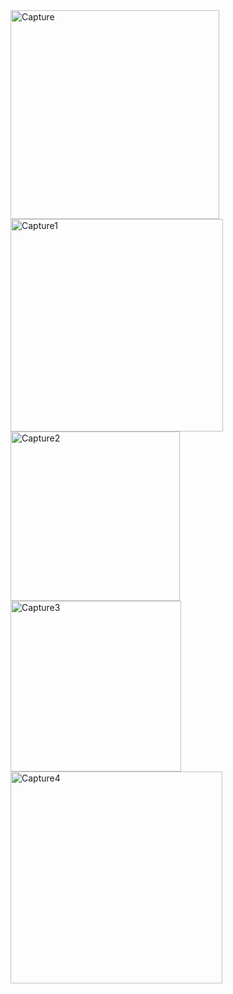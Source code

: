 <img width="334" alt="Capture" src="https://github.com/user-attachments/assets/12cd39a8-94d6-44e2-b1a3-8ca9c1fb5bfe">
<img width="340" alt="Capture1" src="https://github.com/user-attachments/assets/ac3dd0d6-7b3a-4a5f-ac8d-948fc686c9e3">
<img width="271" alt="Capture2" src="https://github.com/user-attachments/assets/8817671f-880c-406c-9b1b-a8cc9c9d77a8">
<img width="273" alt="Capture3" src="https://github.com/user-attachments/assets/90c3db5e-5f2b-4509-a649-d841dc4ced58">
<img width="339" alt="Capture4" src="https://github.com/user-attachments/assets/0b038658-a87f-4d27-a94d-b2a25218a3f3">
